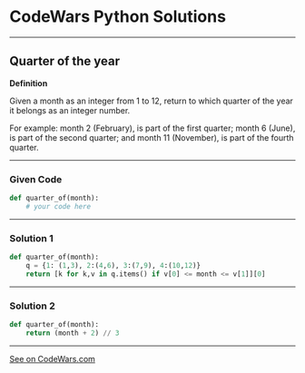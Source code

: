 # CodeWars Python Solutions

---

## Quarter of the year


**Definition**

Given a month as an integer from 1 to 12, return to which quarter of the year it belongs as an integer number.

For example: month 2 (February), is part of the first quarter; month 6 (June), is part of the second quarter; and month 11 (November), is part of the fourth quarter.

---

### Given Code


```python
def quarter_of(month):
    # your code here
```

---

### Solution 1


```python
def quarter_of(month):
    q = {1: (1,3), 2:(4,6), 3:(7,9), 4:(10,12)}
    return [k for k,v in q.items() if v[0] <= month <= v[1]][0]
```

---

### Solution 2


```python
def quarter_of(month):
    return (month + 2) // 3
```

---


[See on CodeWars.com](https://www.codewars.com/kata/5ce9c1000bab0b001134f5af)
